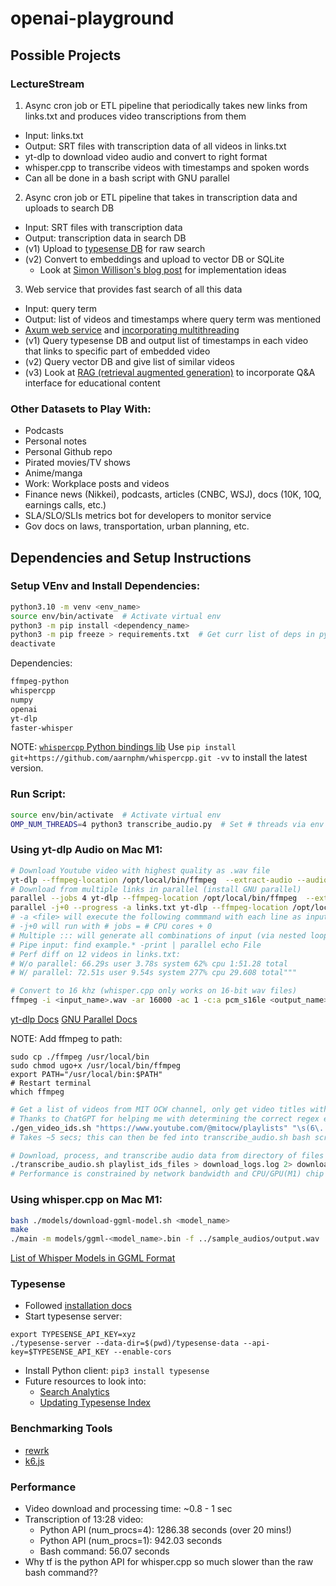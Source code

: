 # openai-playground

## Possible Projects

### LectureStream
1. Async cron job or ETL pipeline that periodically takes new links from links.txt and produces video transcriptions from them
  * Input: links.txt
  * Output: SRT files with transcription data of all videos in links.txt
  * yt-dlp to download video audio and convert to right format
  * whisper.cpp to transcribe videos with timestamps and spoken words
  * Can all be done in a bash script with GNU parallel
2. Async cron job or ETL pipeline that takes in transcription data and uploads to search DB
  * Input: SRT files with transcription data
  * Output: transcription data in search DB
  * (v1) Upload to [typesense DB](https://typesense.org/docs/guide/tips-for-searching-common-types-of-data.html#long-pieces-of-text) for raw search
  * (v2) Convert to embeddings and upload to vector DB or SQLite
    * Look at [Simon Willison's blog post](https://simonwillison.net/2023/Oct/23/embeddings/) for implementation ideas
3. Web service that provides fast search of all this data
  * Input: query term
  * Output: list of videos and timestamps where query term was mentioned
  * [Axum web service](https://docs.rs/axum/latest/axum/) and [incorporating multithreading](https://github.com/tokio-rs/tokio/discussions/4839)
  * (v1) Query typesense DB and output list of timestamps in each video that links to specific part of embedded video
  * (v2) Query vector DB and give list of similar videos
  * (v3) Look at [RAG (retrieval augmented generation)](https://github.com/pchunduri6/rag-demystified) to incorporate Q&A interface for educational content

### Other Datasets to Play With:
* Podcasts
* Personal notes
* Personal Github repo
* Pirated movies/TV shows
* Anime/manga
* Work: Workplace posts and videos
* Finance news (Nikkei), podcasts, articles (CNBC, WSJ), docs (10K, 10Q, earnings calls, etc.)
* SLA/SLO/SLIs metrics bot for developers to monitor service
* Gov docs on laws, transportation, urban planning, etc.

## Dependencies and Setup Instructions

### Setup VEnv and Install Dependencies:
```bash
python3.10 -m venv <env_name>
source env/bin/activate  # Activate virtual env
python3 -m pip install <dependency_name>
python3 -m pip freeze > requirements.txt  # Get curr list of deps in python venv and output to requirements.txt file
deactivate
```

Dependencies:
```bash
ffmpeg-python
whispercpp
numpy
openai
yt-dlp
faster-whisper
```
NOTE: [`whispercpp` Python bindings lib](https://github.com/aarnphm/whispercpp)
Use `pip install git+https://github.com/aarnphm/whispercpp.git -vv` to install the latest version.

### Run Script:
```bash
source env/bin/activate  # Activate virtual env
OMP_NUM_THREADS=4 python3 transcribe_audio.py  # Set # threads via env var: https://github.com/guillaumekln/faster-whisper#comparing-performance-against-other-implementations
```

### Using yt-dlp Audio on Mac M1:
```bash
# Download Youtube video with highest quality as .wav file
yt-dlp --ffmpeg-location /opt/local/bin/ffmpeg  --extract-audio --audio-format wav --audio-quality 0 "<youtube_url>"
# Download from multiple links in parallel (install GNU parallel)
parallel --jobs 4 yt-dlp --ffmpeg-location /opt/local/bin/ffmpeg  --extract-audio --audio-format wav --audio-quality 0 ::: "<youtube_url_1>" "<youtube_url_2>" ... "<youtube_url_n>"
parallel -j+0 --progress -a links.txt yt-dlp --ffmpeg-location /opt/local/bin/ffmpeg --extract-audio --audio-format wav --audio-quality 0
# -a <file> will execute the following commmand with each line as input in parallel
# -j+0 will run with # jobs = # CPU cores + 0
# Multiple ::: will generate all combinations of input (via nested loop)
# Pipe input: find example.* -print | parallel echo File
# Perf diff on 12 videos in links.txt:
# W/o parallel: 66.29s user 3.78s system 62% cpu 1:51.28 total
# W/ parallel: 72.51s user 9.54s system 277% cpu 29.608 total"""

# Convert to 16 khz (whisper.cpp only works on 16-bit wav files)
ffmpeg -i <input_name>.wav -ar 16000 -ac 1 -c:a pcm_s16le <output_name>.wav
```
[yt-dlp Docs](https://github.com/yt-dlp/yt-dlp#usage-and-options)
[GNU Parallel Docs](https://www.gnu.org/software/parallel/parallel_tutorial.html)

NOTE: Add ffmpeg to path:
```
sudo cp ./ffmpeg /usr/local/bin
sudo chmod ugo+x /usr/local/bin/ffmpeg
export PATH="/usr/local/bin:$PATH"
# Restart terminal
which ffmpeg
```

```bash
# Get a list of videos from MIT OCW channel, only get video titles with "6." or "18." (CS or math) via grep, and output video IDs to `cs_math_fin_mit_ocw_video_titles.txt`
# Thanks to ChatGPT for helping me with determining the correct regex expression lol
./gen_video_ids.sh "https://www.youtube.com/@mitocw/playlists" "\s(6\.|18\.)" cs_math_mit_ocw_playlist_ids.txt 10
# Takes ~5 secs; this can then be fed into transcribe_audio.sh bash script to download only the audios we want

# Download, process, and transcribe audio data from directory of files
./transcribe_audio.sh playlist_ids_files > download_logs.log 2> download_error_logs.log
# Performance is constrained by network bandwidth and CPU/GPU(M1) chip
```

### Using whisper.cpp on Mac M1:
```bash
bash ./models/download-ggml-model.sh <model_name>
make
./main -m models/ggml-<model_name>.bin -f ../sample_audios/output.wav
```

[List of Whisper Models in GGML Format](https://huggingface.co/ggerganov/whisper.cpp)

### Typesense
* Followed [installation docs](https://typesense.org/docs/guide/install-typesense.html#mac-via-homebrew)
* Start typesense server:
```
export TYPESENSE_API_KEY=xyz
./typesense-server --data-dir=$(pwd)/typesense-data --api-key=$TYPESENSE_API_KEY --enable-cors
```
* Install Python client: `pip3 install typesense`
* Future resources to look into:
  * [Search Analytics](https://typesense.org/docs/guide/search-analytics.html#search-analytics)
  * [Updating Typesense Index](https://typesense.org/docs/guide/syncing-data-into-typesense.html#sync-changes-in-bulk-periodically)

### Benchmarking Tools
* [rewrk](https://github.com/lnx-search/rewrk)
* [k6.js](https://k6.io/blog/learning-js-through-load-testing/)

### Performance
* Video download and processing time: ~0.8 - 1 sec
* Transcription of 13:28 video:
    * Python API (num_procs=4): 1286.38 seconds (over 20 mins!)
    * Python API (num_procs=1): 942.03 seconds
    * Bash command: 56.07 seconds
* Why tf is the python API for whisper.cpp so much slower than the raw bash command??
